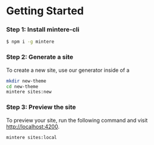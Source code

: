 # Getting Started

### Step 1: Install mintere-cli

```bash
$ npm i -g mintere
```

### Step 2: Generate a site

To create a new site, use our generator inside of a 

```bash
mkdir new-theme
cd new-theme
mintere sites:new
```

### Step 3: Preview the site

To preview your site, run the following command and visit [http://localhost:4200](http://localhost:4200).

```text
mintere sites:local
```

